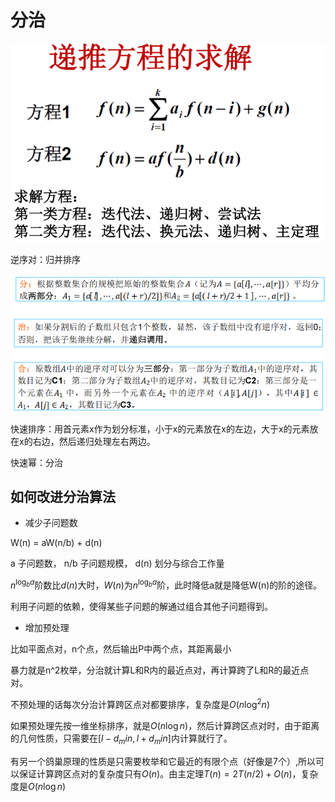 # 分治

![](img/2024-12-29-02-57-35.png)

逆序对：归并排序

![](img/2024-12-29-02-58-29.png)

快速排序：用首元素x作为划分标准，小于x的元素放在x的左边，大于x的元素放在x的右边，然后递归处理左右两边。

快速幂：分治

## 如何改进分治算法

- 减少子问题数

W(n) = aW(n/b) + d(n)

a 子问题数， n/b 子问题规模， d(n) 划分与综合工作量

$n^{\log_b a}$阶数比$d(n)$大时，$W(n)$为$n^{\log_b a}$阶，此时降低a就是降低W(n)的阶的途径。

利用子问题的依赖，使得某些子问题的解通过组合其他子问题得到。

- 增加预处理

比如平面点对，n个点，然后输出P中两个点，其距离最小

暴力就是n^2枚举，分治就计算L和R内的最近点对，再计算跨了L和R的最近点对。

不预处理的话每次分治计算跨区点对都要排序，复杂度是$O(n\log^2 n)$

如果预处理先按一维坐标排序，就是$O(n\log n)$，然后计算跨区点对时，由于距离的几何性质，只需要在$[l-d_min,l+d_min]$内计算就行了。

有另一个鸽巢原理的性质是只需要枚举和它最近的有限个点（好像是7个）,所以可以保证计算跨区点对的复杂度只有$O(n)$。由主定理$T(n) = 2T(n/2) + O(n)$，复杂度是$O(n \log n)$




